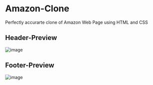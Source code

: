 # Amazon-Clone
 Perfectly accurarte clone of Amazon Web Page using  HTML and CSS
 
## Header-Preview 
![image](https://github.com/user-attachments/assets/695120dd-21ee-4b12-a076-04609a8eef55)
## Footer-Preview
![image](https://github.com/user-attachments/assets/6cc15a2c-650c-4dc5-85e5-0ee46711eae0)
